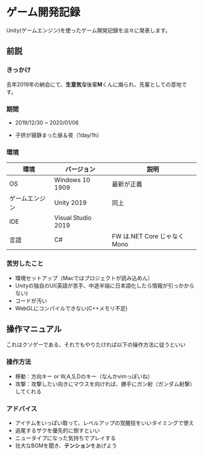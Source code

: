 # ゲーム開発記録

Unity(ゲームエンジン)を使ったゲーム開発記録を淡々に発表します。

## 前説

### きっかけ

去年2019年の納会にて、**生意気な**後輩**M**くんに煽られ、先輩としての意地です。

### 期間

- 2019/12/30 ~ 2020/01/06

- 子供が寝静まった昼＆夜（1day/1h）

### 環境

| 環境           | バージョン         | 説明                        |
| -------------- | ------------------ | --------------------------- |
| OS             | Windows 10 1909    | 最新が正義                  |
| ゲームエンジン | Unity 2019         | 同上                        |
| IDE            | Visual Studio 2019 |                             |
| 言語           | C#                 | FW は.NET Core じゃなくMono |

### 苦労したこと

- 環境セットアップ（Macではプロジェクトが読み込めん）
- Unityの独自のUI(英語が苦手、中途半端に日本語化したら情報が引っかからない)
- コードが汚い
- WebGLにコンパイルできない(C++メモリ不足)

## 操作マニュアル

これはクソゲーである、それでもやりたければ以下の操作方法に従うといい

### 操作方法

- 移動：方向キー or W,A,S,Dのキー（なんかvimっぽいね）
- 攻撃：攻撃したい向きにマウスを向ければ、勝手にガン射（ガンダム射撃）してくれる

### アドバイス

- アイテムをいっぱい取って、レベルアップの覚醒技をいいタイミングで使え
- 追尾するザクを優先的に倒すといい
- ニュータイプになった気持ちでプレイする
- 壮大なBGMを聞き、**テンション**をあげよう
